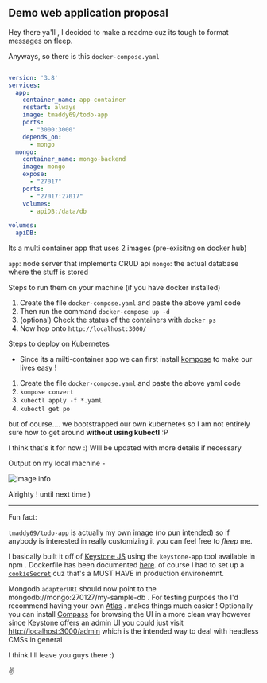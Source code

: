 ## Demo web application proposal 


Hey there ya'll , I decided to make a readme cuz its tough to format messages on fleep.  


Anyways, so there is this `docker-compose.yaml` 

```yaml

version: '3.8'
services:
  app:
    container_name: app-container
    restart: always
    image: tmaddy69/todo-app
    ports:
      - "3000:3000"
    depends_on:
      - mongo
  mongo:
    container_name: mongo-backend
    image: mongo
    expose:
      - "27017"
    ports:
      - "27017:27017"
    volumes:
      - apiDB:/data/db

volumes:
  apiDB:

```

Its a multi container app that uses 2 images (pre-exisitng on docker hub)

`app`: node server that implements CRUD api 
`mongo`: the actual database where the stuff is stored


Steps to run them on your machine (if you have docker installed)

1. Create the file `docker-compose.yaml` and paste the above yaml code
2. Then run the command `docker-compose up -d` 
3. (optional) Check the status of the containers with `docker ps`
4. Now hop onto `http://localhost:3000/`


Steps to deploy on Kubernetes

- Since its a milti-container app we can first install [kompose](https://kompose.io/) to make our lives easy !

1. Create the file `docker-compose.yaml` and paste the above yaml code
2. `kompose convert`
3. `kubectl apply -f *.yaml`
4. `kubectl get po`

but of course.... we bootstrapped our own kubernetes so I am not entirely sure how to get around 
**without using kubectl** :P

I think that's it for now :) WIll be updated with more details if necessary

Output on my local machine - 

![image info](https://i.ibb.co/s19WMpt/boring-todo-list.png)

Alrighty !
until next time:)

---------------------------

Fun fact:


`tmaddy69/todo-app` is actually my own image (no pun intended) so if anybody is interested in really customizing it you can feel free to *fleep* me. 

I basically built it off of [Keystone JS](https://www.keystonejs.com/) using the `keystone-app` tool available in npm . Dockerfile has been documented [here](https://www.keystonejs.com/guides/deployment/#docker). of course I had to set up a [`cookieSecret`](https://www.keystonejs.com/guides/production/#cookie-secret) cuz that's a MUST HAVE in production environemnt.

Mongodb `adapterURI` should now point to the mongodb://mongo:270127/my-sample-db . For testing purpoes tho I'd recommend having your own [Atlas](https://www.mongodb.com/cloud/atlas) . makes things much easier ! Optionally you can install [Compass](https://www.mongodb.com/products/compass) for browsing the UI in a more clean way however since Keystone offers an admin UI you could just visit [http://localhost:3000/admin](http://localhost:3000/admin) which is the intended way to deal with headless CMSs in general 

I think I'll leave you guys there :)

✌️
